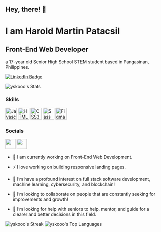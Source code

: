 <h2>Hey, there! 👋</h2>

I am Harold Martin Patacsil
=======================================

Front-End Web Developer
-----------------------

a 17-year old Senior High School STEM student based in Pangasinan, Philippines.  


<a href="https://www.linkedin.com/in/harold-martin-patacsil-369842220/" target="_blank">
    <img src="https://img.shields.io/badge/LinkedIn-blue?style=for-the-badge&logo=linkedin&logoColor=white" alt="LinkedIn Badge"/>
 </a>

  ![yskooo's Stats](https://github-readme-stats.vercel.app/api?username=yskooo&theme=react&show_icons=true&hide_border=false&count_private=true)
  
  ### Skills

<p align="left">
<a href="https://developer.mozilla.org/en-US/docs/Web/JavaScript" target="_blank" rel="noreferrer"><img src="https://raw.githubusercontent.com/danielcranney/readme-generator/main/public/icons/skills/javascript-colored.svg" width="36" height="36" alt="Javascript" /></a>
<a href="https://developer.mozilla.org/en-US/docs/Glossary/HTML5" target="_blank" rel="noreferrer"><img src="https://raw.githubusercontent.com/danielcranney/readme-generator/main/public/icons/skills/html5-colored.svg" width="36" height="36" alt="HTML5" /></a>
<a href="https://www.w3.org/TR/CSS/#css" target="_blank" rel="noreferrer"><img src="https://raw.githubusercontent.com/danielcranney/readme-generator/main/public/icons/skills/css3-colored.svg" width="36" height="36" alt="CSS3" /></a>
<a href="https://sass-lang.com/" target="_blank" rel="noreferrer"><img src="https://raw.githubusercontent.com/danielcranney/readme-generator/main/public/icons/skills/sass-colored.svg" width="36" height="36" alt="Sass" /></a>
<a href="https://www.figma.com/" target="_blank" rel="noreferrer"><img src="https://raw.githubusercontent.com/danielcranney/readme-generator/main/public/icons/skills/figma-colored.svg" width="36" height="36" alt="Figma" /></a>
</p>

### Socials

<p align="left"> <a href="https://www.github.com/yskooo" target="_blank" rel="noreferrer"><img src="https://raw.githubusercontent.com/danielcranney/readme-generator/main/public/icons/socials/github-dark.svg" width="32" height="32" /></a> <a href="http://www.instagram.com/yikes.ysko" target="_blank" rel="noreferrer"><img src="https://raw.githubusercontent.com/danielcranney/readme-generator/main/public/icons/socials/instagram.svg" width="32" height="32" /></a></p>

- 🔭 I am currently working on Front-End Web Development.

- ⚡ I love working on building responsive landing pages. 

- 🌱 I’m have a profound interest on full stack software development, machine learning, cybersecurity, and blockchain!

- 👯 I’m looking to collaborate on people that are constantly seeking for improvements and growth!

- 🤔 I’m looking for help with seniors to help, mentor, and guide for a clearer and better  decisions in this field. 
<!-- 💬 Ask me about ...
- 📫 How to reach me: ...
- ⚡ Fun fact: ... -->

   ![yskooo's Streak](https://github-readme-streak-stats.herokuapp.com/?user=yskooo&theme=react&hide_border=false)
   ![yskooo's Top Languages](https://github-readme-stats.vercel.app/api/top-langs/?username=yskooo&theme=react&show_icons=true&hide_border=false&layout=compact)
   
<!-- <div id="badges">
  <a href="https://www.linkedin.com/in/harold-martin-patacsil-369842220/">
    <img src="https://img.shields.io/badge/LinkedIn-blue?style=for-the-badge&logo=linkedin&logoColor=white" alt="LinkedIn Badge"/>
  </a>
  <!--<a href="your-youtube-URL">
    <img src="https://img.shields.io/badge/YouTube-red?style=for-the-badge&logo=youtube&logoColor=white" alt="Youtube Badge"/>
  </a>
  <a href="your-twitter-URL">
    <img src="https://img.shields.io/badge/Twitter-blue?style=for-the-badge&logo=twitter&logoColor=white" alt="Twitter Badge"/>
  </a>
</div>-->
 

